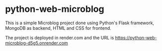 # python-web-microblog

This is a simple Microblog project done using Python's Flask framework, MongoDB as backend, HTML and CSS for frontend. 

The project is deployed in render.com and the URL is https://python-web-microblog-d5g5.onrender.com
